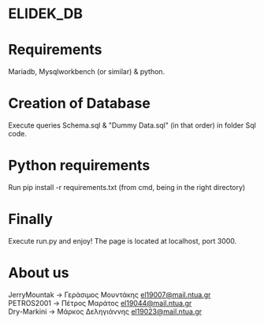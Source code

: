 # ELIDEK_DB

# Requirements
Mariadb, Mysqlworkbench (or similar) & python.

# Creation of Database
Execute queries Schema.sql & "Dummy Data.sql" (in that order) in folder Sql code.

# Python requirements
Run pip install -r requirements.txt (from cmd, being in the right directory)

# Finally
Execute run.py and enjoy!
The page is located at localhost, port 3000.

# About us
JerryMountak -> Γεράσιμος Μουντάκης el19007@mail.ntua.gr  
PETROS2001 -> Πέτρος Μαράτος        el19044@mail.ntua.gr  
Dry-Markini -> Μάρκος Δεληγιάννης   el19023@mail.ntua.gr
